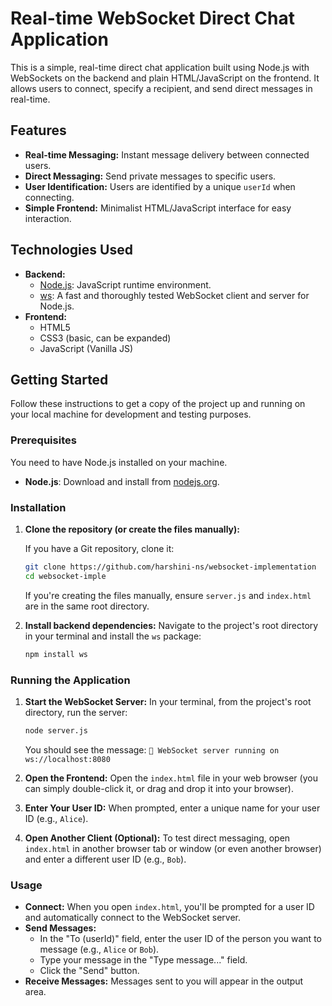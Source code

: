 # Real-time WebSocket Direct Chat Application

This is a simple, real-time direct chat application built using Node.js with WebSockets on the backend and plain HTML/JavaScript on the frontend. It allows users to connect, specify a recipient, and send direct messages in real-time.

## Features

* **Real-time Messaging:** Instant message delivery between connected users.
* **Direct Messaging:** Send private messages to specific users.
* **User Identification:** Users are identified by a unique `userId` when connecting.
* **Simple Frontend:** Minimalist HTML/JavaScript interface for easy interaction.

## Technologies Used

* **Backend:**
    * [Node.js](https://nodejs.org/): JavaScript runtime environment.
    * [ws](https://github.com/websockets/ws): A fast and thoroughly tested WebSocket client and server for Node.js.
* **Frontend:**
    * HTML5
    * CSS3 (basic, can be expanded)
    * JavaScript (Vanilla JS)

## Getting Started

Follow these instructions to get a copy of the project up and running on your local machine for development and testing purposes.

### Prerequisites

You need to have Node.js installed on your machine.

* **Node.js**: Download and install from [nodejs.org](https://nodejs.org/).

### Installation

1.  **Clone the repository (or create the files manually):**

    If you have a Git repository, clone it:
    ```bash
    git clone https://github.com/harshini-ns/websocket-implementation
    cd websocket-imple
    ```
    If you're creating the files manually, ensure `server.js` and `index.html` are in the same root directory.

2.  **Install backend dependencies:**
    Navigate to the project's root directory in your terminal and install the `ws` package:
    ```bash
    npm install ws
    ```

### Running the Application

1.  **Start the WebSocket Server:**
    In your terminal, from the project's root directory, run the server:
    ```bash
    node server.js
    ```
    You should see the message: `🚀 WebSocket server running on ws://localhost:8080`

2.  **Open the Frontend:**
    Open the `index.html` file in your web browser (you can simply double-click it, or drag and drop it into your browser).

3.  **Enter Your User ID:**
    When prompted, enter a unique name for your user ID (e.g., `Alice`).

4.  **Open Another Client (Optional):**
    To test direct messaging, open `index.html` in another browser tab or window (or even another browser) and enter a different user ID (e.g., `Bob`).

### Usage

* **Connect:** When you open `index.html`, you'll be prompted for a user ID and automatically connect to the WebSocket server.
* **Send Messages:**
    * In the "To (userId)" field, enter the user ID of the person you want to message (e.g., `Alice` or `Bob`).
    * Type your message in the "Type message..." field.
    * Click the "Send" button.
* **Receive Messages:** Messages sent to you will appear in the output area.

